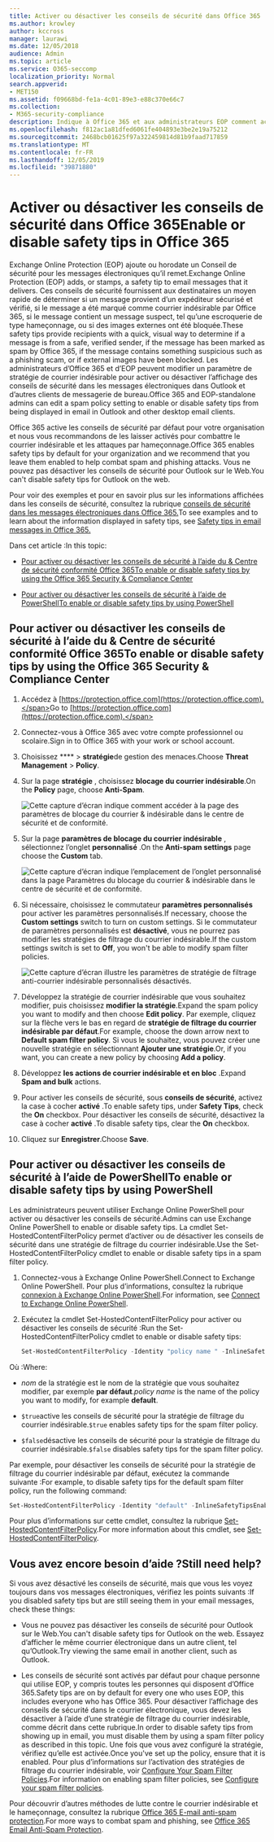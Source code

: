 ```yaml
---
title: Activer ou désactiver les conseils de sécurité dans Office 365
ms.author: krowley
author: kccross
manager: laurawi
ms.date: 12/05/2018
audience: Admin
ms.topic: article
ms.service: O365-seccomp
localization_priority: Normal
search.appverid:
- MET150
ms.assetid: f09668bd-fe1a-4c01-89e3-e88c370e66c7
ms.collection:
- M365-security-compliance
description: Indique à Office 365 et aux administrateurs EOP comment activer et désactiver les conseils de sécurité dans les messages électroniques.
ms.openlocfilehash: f812ac1a81dfed6061fe404893e3be2e19a75212
ms.sourcegitcommit: 2468bcb01625f97a322459814d81b9faad717859
ms.translationtype: MT
ms.contentlocale: fr-FR
ms.lasthandoff: 12/05/2019
ms.locfileid: "39871880"
---
```

# <a name="enable-or-disable-safety-tips-in-office-365"></a><span data-ttu-id="4acd2-103">Activer ou désactiver les conseils de sécurité dans Office 365</span><span class="sxs-lookup"><span data-stu-id="4acd2-103">Enable or disable safety tips in Office 365</span></span>

<span data-ttu-id="4acd2-104">Exchange Online Protection (EOP) ajoute ou horodate un Conseil de sécurité pour les messages électroniques qu’il remet.</span><span class="sxs-lookup"><span data-stu-id="4acd2-104">Exchange Online Protection (EOP) adds, or stamps, a safety tip to email messages that it delivers.</span></span> <span data-ttu-id="4acd2-105">Ces conseils de sécurité fournissent aux destinataires un moyen rapide de déterminer si un message provient d’un expéditeur sécurisé et vérifié, si le message a été marqué comme courrier indésirable par Office 365, si le message contient un message suspect, tel qu’une escroquerie de type hameçonnage, ou si des images externes ont été bloquée.</span><span class="sxs-lookup"><span data-stu-id="4acd2-105">These safety tips provide recipients with a quick, visual way to determine if a message is from a safe, verified sender, if the message has been marked as spam by Office 365, if the message contains something suspicious such as a phishing scam, or if external images have been blocked.</span></span> <span data-ttu-id="4acd2-106">Les administrateurs d’Office 365 et d’EOP peuvent modifier un paramètre de stratégie de courrier indésirable pour activer ou désactiver l’affichage des conseils de sécurité dans les messages électroniques dans Outlook et d’autres clients de messagerie de bureau.</span><span class="sxs-lookup"><span data-stu-id="4acd2-106">Office 365 and EOP-standalone admins can edit a spam policy setting to enable or disable safety tips from being displayed in email in Outlook and other desktop email clients.</span></span>

<span data-ttu-id="4acd2-107">Office 365 active les conseils de sécurité par défaut pour votre organisation et nous vous recommandons de les laisser activés pour combattre le courrier indésirable et les attaques par hameçonnage.</span><span class="sxs-lookup"><span data-stu-id="4acd2-107">Office 365 enables safety tips by default for your organization and we recommend that you leave them enabled to help combat spam and phishing attacks.</span></span> <span data-ttu-id="4acd2-108">Vous ne pouvez pas désactiver les conseils de sécurité pour Outlook sur le Web.</span><span class="sxs-lookup"><span data-stu-id="4acd2-108">You can't disable safety tips for Outlook on the web.</span></span>

<span data-ttu-id="4acd2-109">Pour voir des exemples et pour en savoir plus sur les informations affichées dans les conseils de sécurité, consultez la rubrique [conseils de sécurité dans les messages électroniques dans Office 365.](safety-tips-in-office-365.md)</span><span class="sxs-lookup"><span data-stu-id="4acd2-109">To see examples and to learn about the information displayed in safety tips, see [Safety tips in email messages in Office 365.](safety-tips-in-office-365.md)</span></span>

<span data-ttu-id="4acd2-110">Dans cet article :</span><span class="sxs-lookup"><span data-stu-id="4acd2-110">In this topic:</span></span>

- [<span data-ttu-id="4acd2-111">Pour activer ou désactiver les conseils de sécurité à l’aide du &amp; Centre de sécurité conformité Office 365</span><span class="sxs-lookup"><span data-stu-id="4acd2-111">To enable or disable safety tips by using the Office 365 Security &amp; Compliance Center</span></span>](enable-or-disable-safety-tips.md#SandCCsafetytip)

- [<span data-ttu-id="4acd2-112">Pour activer ou désactiver les conseils de sécurité à l’aide de PowerShell</span><span class="sxs-lookup"><span data-stu-id="4acd2-112">To enable or disable safety tips by using PowerShell</span></span>](enable-or-disable-safety-tips.md#pshellsafetytip)

## <a name="to-enable-or-disable-safety-tips-by-using-the-office-365-security-amp-compliance-center"></a><span data-ttu-id="4acd2-113">Pour activer ou désactiver les conseils de sécurité à l’aide du &amp; Centre de sécurité conformité Office 365</span><span class="sxs-lookup"><span data-stu-id="4acd2-113">To enable or disable safety tips by using the Office 365 Security &amp; Compliance Center</span></span>
<span data-ttu-id="4acd2-114"><a name="SandCCsafetytip"> </a></span><span class="sxs-lookup"><span data-stu-id="4acd2-114"></span></span>

1. <span data-ttu-id="4acd2-115">Accédez à [https://protection.office.com](https://protection.office.com).</span><span class="sxs-lookup"><span data-stu-id="4acd2-115">Go to [https://protection.office.com](https://protection.office.com).</span></span>

2. <span data-ttu-id="4acd2-116">Connectez-vous à Office 365 avec votre compte professionnel ou scolaire.</span><span class="sxs-lookup"><span data-stu-id="4acd2-116">Sign in to Office 365 with your work or school account.</span></span>

3. <span data-ttu-id="4acd2-117">Choisissez \*\*\*\* \> **stratégie**de gestion des menaces.</span><span class="sxs-lookup"><span data-stu-id="4acd2-117">Choose **Threat Management** \> **Policy**.</span></span>

4. <span data-ttu-id="4acd2-118">Sur la page **stratégie** , choisissez **blocage du courrier indésirable**.</span><span class="sxs-lookup"><span data-stu-id="4acd2-118">On the **Policy** page, choose **Anti-Spam**.</span></span>

    ![Cette capture d’écran indique comment accéder à la page des paramètres de blocage du courrier &amp; indésirable dans le centre de sécurité et de conformité.](../media/b8eb2ee3-2eb1-4ea2-b138-f6d7fb2e23de.png)

5. <span data-ttu-id="4acd2-120">Sur la page **paramètres de blocage du courrier indésirable** , sélectionnez l’onglet **personnalisé** .</span><span class="sxs-lookup"><span data-stu-id="4acd2-120">On the **Anti-spam settings** page choose the **Custom** tab.</span></span>

    ![Cette capture d’écran indique l’emplacement de l’onglet personnalisé dans la page Paramètres du blocage du courrier &amp; indésirable dans le centre de sécurité et de conformité.](../media/1d688d23-e6f3-4de5-84a7-e8ce31786193.png)

6. <span data-ttu-id="4acd2-122">Si nécessaire, choisissez le commutateur **paramètres personnalisés** pour activer les paramètres personnalisés.</span><span class="sxs-lookup"><span data-stu-id="4acd2-122">If necessary, choose the **Custom settings** switch to turn on custom settings.</span></span> <span data-ttu-id="4acd2-123">Si le commutateur de paramètres personnalisés est **désactivé**, vous ne pourrez pas modifier les stratégies de filtrage du courrier indésirable.</span><span class="sxs-lookup"><span data-stu-id="4acd2-123">If the custom settings switch is set to **Off**, you won't be able to modify spam filter policies.</span></span>

    ![Cette capture d’écran illustre les paramètres de stratégie de filtrage anti-courrier indésirable personnalisés désactivés.](../media/94f900ad-b556-4a31-a3ac-acfcd72e71b8.png)

7. <span data-ttu-id="4acd2-125">Développez la stratégie de courrier indésirable que vous souhaitez modifier, puis choisissez **modifier la stratégie**.</span><span class="sxs-lookup"><span data-stu-id="4acd2-125">Expand the spam policy you want to modify and then choose **Edit policy**.</span></span> <span data-ttu-id="4acd2-126">Par exemple, cliquez sur la flèche vers le bas en regard de **stratégie de filtrage du courrier indésirable par défaut**.</span><span class="sxs-lookup"><span data-stu-id="4acd2-126">For example, choose the down arrow next to **Default spam filter policy**.</span></span> <span data-ttu-id="4acd2-127">Si vous le souhaitez, vous pouvez créer une nouvelle stratégie en sélectionnant **Ajouter une stratégie**.</span><span class="sxs-lookup"><span data-stu-id="4acd2-127">Or, if you want, you can create a new policy by choosing **Add a policy**.</span></span>

8. <span data-ttu-id="4acd2-128">Développez **les actions de courrier indésirable et en bloc** .</span><span class="sxs-lookup"><span data-stu-id="4acd2-128">Expand **Spam and bulk** actions.</span></span>

9. <span data-ttu-id="4acd2-129">Pour activer les conseils de sécurité, sous **conseils de sécurité**, activez la case à cocher **activé** .</span><span class="sxs-lookup"><span data-stu-id="4acd2-129">To enable safety tips, under **Safety Tips**, check the **On** checkbox.</span></span> <span data-ttu-id="4acd2-130">Pour désactiver les conseils de sécurité, désactivez la case à cocher **activé** .</span><span class="sxs-lookup"><span data-stu-id="4acd2-130">To disable safety tips, clear the **On** checkbox.</span></span>

10. <span data-ttu-id="4acd2-131">Cliquez sur **Enregistrer**.</span><span class="sxs-lookup"><span data-stu-id="4acd2-131">Choose **Save**.</span></span>

## <a name="to-enable-or-disable-safety-tips-by-using-powershell"></a><span data-ttu-id="4acd2-132">Pour activer ou désactiver les conseils de sécurité à l’aide de PowerShell</span><span class="sxs-lookup"><span data-stu-id="4acd2-132">To enable or disable safety tips by using PowerShell</span></span>
<span data-ttu-id="4acd2-133"><a name="pshellsafetytip"> </a></span><span class="sxs-lookup"><span data-stu-id="4acd2-133"></span></span>

<span data-ttu-id="4acd2-134">Les administrateurs peuvent utiliser Exchange Online PowerShell pour activer ou désactiver les conseils de sécurité.</span><span class="sxs-lookup"><span data-stu-id="4acd2-134">Admins can use Exchange Online PowerShell to enable or disable safety tips.</span></span> <span data-ttu-id="4acd2-135">La cmdlet Set-HostedContentFilterPolicy permet d’activer ou de désactiver les conseils de sécurité dans une stratégie de filtrage du courrier indésirable.</span><span class="sxs-lookup"><span data-stu-id="4acd2-135">Use the Set-HostedContentFilterPolicy cmdlet to enable or disable safety tips in a spam filter policy.</span></span>

1. <span data-ttu-id="4acd2-136">Connectez-vous à Exchange Online PowerShell.</span><span class="sxs-lookup"><span data-stu-id="4acd2-136">Connect to Exchange Online PowerShell.</span></span> <span data-ttu-id="4acd2-137">Pour plus d’informations, consultez la rubrique [connexion à Exchange Online PowerShell](https://go.microsoft.com/fwlink/p/?LinkId=396554).</span><span class="sxs-lookup"><span data-stu-id="4acd2-137">For information, see [Connect to Exchange Online PowerShell](https://go.microsoft.com/fwlink/p/?LinkId=396554).</span></span>

2. <span data-ttu-id="4acd2-138">Exécutez la cmdlet Set-HostedContentFilterPolicy pour activer ou désactiver les conseils de sécurité :</span><span class="sxs-lookup"><span data-stu-id="4acd2-138">Run the Set-HostedContentFilterPolicy cmdlet to enable or disable safety tips:</span></span>

   ```powershell
   Set-HostedContentFilterPolicy -Identity "policy name " -InlineSafetyTipsEnabled <$true | $false>
   ```

<span data-ttu-id="4acd2-139">Où :</span><span class="sxs-lookup"><span data-stu-id="4acd2-139">Where:</span></span>

- <span data-ttu-id="4acd2-140">*nom* de la stratégie est le nom de la stratégie que vous souhaitez modifier, par exemple **par défaut**.</span><span class="sxs-lookup"><span data-stu-id="4acd2-140">*policy name*  is the name of the policy you want to modify, for example **default**.</span></span>

- <span data-ttu-id="4acd2-141">`$true`active les conseils de sécurité pour la stratégie de filtrage du courrier indésirable.</span><span class="sxs-lookup"><span data-stu-id="4acd2-141">`$true` enables safety tips for the spam filter policy.</span></span>

- <span data-ttu-id="4acd2-142">`$false`désactive les conseils de sécurité pour la stratégie de filtrage du courrier indésirable.</span><span class="sxs-lookup"><span data-stu-id="4acd2-142">`$false` disables safety tips for the spam filter policy.</span></span>

<span data-ttu-id="4acd2-143">Par exemple, pour désactiver les conseils de sécurité pour la stratégie de filtrage du courrier indésirable par défaut, exécutez la commande suivante :</span><span class="sxs-lookup"><span data-stu-id="4acd2-143">For example, to disable safety tips for the default spam filter policy, run the following command:</span></span>

```powershell
Set-HostedContentFilterPolicy -Identity "default" -InlineSafetyTipsEnabled $false
```

<span data-ttu-id="4acd2-144">Pour plus d’informations sur cette cmdlet, consultez la rubrique [Set-HostedContentFilterPolicy](https://docs.microsoft.com/powershell/module/exchange/antispam-antimalware/set-hostedcontentfilterpolicy).</span><span class="sxs-lookup"><span data-stu-id="4acd2-144">For more information about this cmdlet, see [Set-HostedContentFilterPolicy](https://docs.microsoft.com/powershell/module/exchange/antispam-antimalware/set-hostedcontentfilterpolicy).</span></span>

## <a name="still-need-help"></a><span data-ttu-id="4acd2-145">Vous avez encore besoin d’aide ?</span><span class="sxs-lookup"><span data-stu-id="4acd2-145">Still need help?</span></span>
<span data-ttu-id="4acd2-146"><a name="pshellsafetytip"> </a></span><span class="sxs-lookup"><span data-stu-id="4acd2-146"></span></span>

<span data-ttu-id="4acd2-147">Si vous avez désactivé les conseils de sécurité, mais que vous les voyez toujours dans vos messages électroniques, vérifiez les points suivants :</span><span class="sxs-lookup"><span data-stu-id="4acd2-147">If you disabled safety tips but are still seeing them in your email messages, check these things:</span></span>

- <span data-ttu-id="4acd2-148">Vous ne pouvez pas désactiver les conseils de sécurité pour Outlook sur le Web.</span><span class="sxs-lookup"><span data-stu-id="4acd2-148">You can't disable safety tips for Outlook on the web.</span></span> <span data-ttu-id="4acd2-149">Essayez d’afficher le même courrier électronique dans un autre client, tel qu’Outlook.</span><span class="sxs-lookup"><span data-stu-id="4acd2-149">Try viewing the same email in another client, such as Outlook.</span></span>

- <span data-ttu-id="4acd2-150">Les conseils de sécurité sont activés par défaut pour chaque personne qui utilise EOP, y compris toutes les personnes qui disposent d’Office 365.</span><span class="sxs-lookup"><span data-stu-id="4acd2-150">Safety tips are on by default for every one who uses EOP, this includes everyone who has Office 365.</span></span> <span data-ttu-id="4acd2-151">Pour désactiver l’affichage des conseils de sécurité dans le courrier électronique, vous devez les désactiver à l’aide d’une stratégie de filtrage du courrier indésirable, comme décrit dans cette rubrique.</span><span class="sxs-lookup"><span data-stu-id="4acd2-151">In order to disable safety tips from showing up in email, you must disable them by using a spam filter policy as described in this topic.</span></span> <span data-ttu-id="4acd2-152">Une fois que vous avez configuré la stratégie, vérifiez qu’elle est activée.</span><span class="sxs-lookup"><span data-stu-id="4acd2-152">Once you've set up the policy, ensure that it is enabled.</span></span> <span data-ttu-id="4acd2-153">Pour plus d’informations sur l’activation des stratégies de filtrage du courrier indésirable, voir [Configure Your Spam Filter Policies](configure-your-spam-filter-policies.md).</span><span class="sxs-lookup"><span data-stu-id="4acd2-153">For information on enabling spam filter policies, see [Configure your spam filter policies](configure-your-spam-filter-policies.md).</span></span>

<span data-ttu-id="4acd2-154">Pour découvrir d’autres méthodes de lutte contre le courrier indésirable et le hameçonnage, consultez la rubrique [Office 365 E-mail anti-spam protection](anti-spam-protection.md).</span><span class="sxs-lookup"><span data-stu-id="4acd2-154">For more ways to combat spam and phishing, see [Office 365 Email Anti-Spam Protection](anti-spam-protection.md).</span></span>
